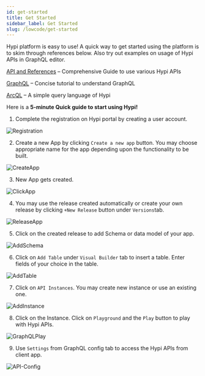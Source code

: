 ```yaml
---
id: get-started
title: Get Started
sidebar_label: Get Started
slug: /lowcode/get-started
---
```


Hypi platform is easy to use! A quick way to get started using the platform is to skim through references below. Also try out examples on usage of Hypi APIs in GraphQL editor.

[API and References](api-references.md) – Comprehensive Guide to use various Hypi APIs 

[GraphQL](graphql.md) – Concise tutorial to understand GraphQL

[ArcQL](arcql.md) – A simple query language of Hypi

Here is a **5-minute Quick guide to start using Hypi!**

1. Complete the registration on Hypi portal by creating a user account.

![Registration](/img/UI-CreateApp-Registration-1.PNG)
      
2. Create a new App by clicking `Create a new app` button. You may choose appropriate name for the app depending upon the functionality to be built.
 
 ![CreateApp](/img/QS-createapp.png)

3. New App gets created.

  ![ClickApp](/img/QS-clickapp.png)
    
4. You may use the release created automatically or create your own release by clicking `+New Release` button under `Versions`tab.

![ReleaseApp](/img/QS-addrelease.png)     

5. Click on the created release to add Schema or data model of your app.

![AddSchema](/img/QS-addschema.png)

6. Click on `Add Table` under `Visual Builder` tab to insert a table. Enter fields of your choice in the table.

![AddTable](/img/QS-addtable.png)

7. Click on `API Instances`. You may create new instance or use an existing one.

![AddInstance](/img/QS-addinstance.png)

8. Click on the Instance. Click on `Playground` and the `Play` button to play with Hypi APIs.

![GraphQLPlay](/img/QS-graphqlplay.png)

9. Use `Settings` from GraphQL config tab to access the Hypi APIs from client app.

![API-Config](/img/QS-gqlconfig.png)